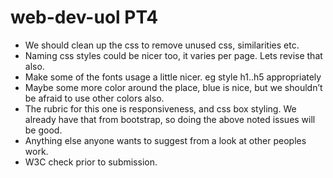 # web-dev-uol PT4



- We should clean up the css to remove unused css, similarities etc.
- Naming css styles could be nicer too, it varies per page.  Lets revise that also.
- Make some of the fonts usage a little nicer.  eg style h1..h5 appropriately
- Maybe some more color around the place, blue is nice, but we shouldn’t be afraid to use other colors also.
- The rubric for this one is responsiveness, and css box styling.  We already have that from bootstrap, so doing the above noted issues will be good.
- Anything else anyone wants to suggest from a look at other peoples work.
- W3C check prior to submission.
